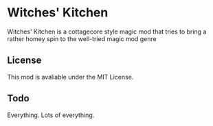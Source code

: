 # Witches' Kitchen

Witches' Kitchen is a cottagecore style magic mod that tries to bring a rather homey spin to the well-tried magic mod
genre

## License

This mod is avaliable under the MIT License.

## Todo

Everything. Lots of everything.
